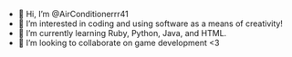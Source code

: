 - 👋 Hi, I’m @AirConditionerrr41
- 👀 I’m interested in coding and using software as a means of creativity!
- 🌱 I’m currently learning Ruby, Python, Java, and HTML.
- 💞️ I’m looking to collaborate on game development <3

<!---
AirConditionerrr41/AirConditionerrr41 is a ✨ special ✨ repository because its `README.md` (this file) appears on your GitHub profile.
You can click the Preview link to take a look at your changes.
--->
